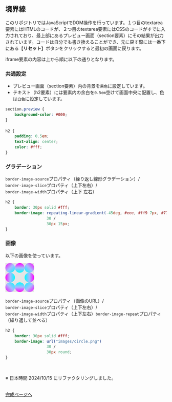 ## 境界線

このリポジトリではJavaScriptでDOM操作を行っています。１つ目のtextarea要素にはHTMLのコードが、２つ目のtextarea要素にはCSSのコードがすでに入力されており、最上部にあるプレビュー画面（section要素）にその結果が出力されています。コードは自分でも書き換えることができ、元に戻す際には一番下にある【**リセット**】ボタンをクリックすると最初の画面に戻ります。

iframe要素の内容は上から順に以下の通りとなります。

### 共通設定
- プレビュー画面（section要素）内の背景を`黒色`に設定しています。
- テキスト（h2要素）には要素内の余白を`0.5em`空けて画面中央に配置し、色は`白色`に設定しています。

```css
section.preview {
    background-color: #000;
}

h2 {
    padding: 0.5em;
    text-align: center;
    color: #fff;
}
```

### グラデーション

`border-image-source`プロパティ（繰り返し線形グラデーション）/<br>
`border-image-slice`プロパティ（上下左右）/<br>
`border-image-width`プロパティ（上下 左右）

```css
h2 {
    border: 30px solid #fff;
    border-image: repeating-linear-gradient(-45deg, #eee, #ff9 7px, #777 35px)
                  30 /
                  30px 15px;
}
```

### 画像

以下の画像を使っています。

<img src="image/images/circle.png/" alt="境界線の画像" width="90" />

`border-image-source`プロパティ（画像のURL）/<br>
`border-image-slice`プロパティ（上下左右）/<br>
`border-image-width`プロパティ（上下左右）`border-image-repeat`プロパティ（繰り返して並べる）

```css
h2 {
    border: 30px solid #fff;
    border-image: url("images/circle.png") 
                  30 /
                  30px round;
}
```
<br>

※ 日本時間 2024/10/15 にリファクタリングしました。<br><br>

[完成ページへ](https://yscyber.github.io/border/ "https://yscyber.github.io/border/")
